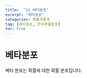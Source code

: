 ```yaml
---
title:  "12_베타분포"
excerpt: "베타분포"
categories: 확률과통계
tag: [베타분포, 연속확률분포]
toc: true
---
```


# 베타분포

베타 분포는 확률에 대한 확률 분포입니다.

